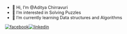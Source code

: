 - 👋 Hi, I’m @Aditya Chirravuri
- 👀 I’m interested in Solving Puzzles
- 🌱 I’m currently learning Data structures and Algorithms


[![facebook](https://cloud.githubusercontent.com/assets/17016297/18839836/0a06deb4-83d2-11e6-8078-1d0974af0f63.png)][2][![linkedin](https://cloud.githubusercontent.com/assets/17016297/18839848/0fc7e74e-83d2-11e6-8c6a-277fc9d6e067.png)][3]

[2]: https://www.linkedin.com/in/your_contact_info
[3]: https://www.facebook.com/aditya.chirravuri.92/
